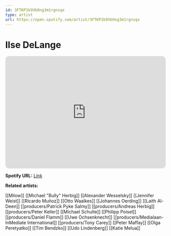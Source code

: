 ```yaml
---
id: 3FTKP1k9VbOng3m1rgnsqx
type: artist
url: https://open.spotify.com/artist/3FTKP1k9VbOng3m1rgnsqx
---
```

# Ilse DeLange

<iframe style="border-radius:12px" src="https://open.spotify.com/embed/artist/3FTKP1k9VbOng3m1rgnsqx" width="100%" height="352" frameBorder="0" allowfullscreen="" allow="autoplay; clipboard-write; encrypted-media; fullscreen; picture-in-picture" loading="lazy"></iframe>

**Spotify URL:** [Link](https://open.spotify.com/artist/3FTKP1k9VbOng3m1rgnsqx)

**Related artists:**

[[Milow]]
[[Michael "Bully" Herbig]]
[[Alexander Wesselsky]]
[[Jennifer Weist]]
[[Ricardo Muñoz]]
[[Otto Waalkes]]
[[Johannes Oerding]]
[[Laith Al-Deen]]
[[producers/Patrick Pyke Salmy]]
[[producers/Andreas Herbig]]
[[producers/Peter Keller]]
[[Michael Schulte]]
[[Philipp Poisel]]
[[producers/Daniel Flamm]]
[[Uwe Ochsenknecht]]
[[producers/Medialaan-InMediate International]]
[[producers/Tony Carey]]
[[Peter Maffay]]
[[Olga Peretyatko]]
[[Tim Bendzko]]
[[Udo Lindenberg]]
[[Katie Melua]]
